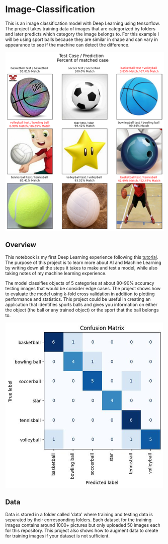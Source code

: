 # Image-Classification
This is an image classification model with Deep Learning using tensorflow. The project takes training data of images that are categorized by folders and later predicts which category the image belongs to. For this example I will be using sport balls because they are similar in shape and can vary in appearance to see if the machine can detect the difference.

![alt text](https://github.com/MarcioArak/Image-Classification/blob/main/results/image_testing.png)
## Overview
This notebook is my first Deep Learning experience following this [tutorial](https://www.youtube.com/watch?v=jztwpsIzEGc). The purpose of this project is to learn more about AI and Machine Learning by writing down all the steps it takes to make and test a model, while also taking notes of my machine learning experience.  

The model classifies objects of 5 categories at about 80-90% accuracy testing images that would be consider edge cases. The project shows how to evaluate the model using k-fold cross validation in addition to plotting performance and statistics. This project could be useful in creating an application that identifies sports balls and gives you information on either the object (the ball or any trained object) or the sport that the ball belongs to.


![alt text](https://github.com/MarcioArak/Image-Classification/blob/main/results/confusion_matrix.jpg)

## Data
Data is stored in a folder called 'data' where training and testing data is separated by their corresponding folders. Each dataset for the training images contains around 1000+ pictures but only uploaded 50 images each for this repository. This project also shows how to augment data to create for training images if your dataset is not sufficient.

